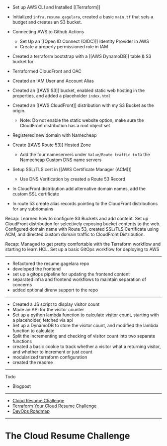 - Set up AWS CLI and Installed [[Terraform]] 
- Initialized `infra.resume.gagelara`, created a basic `main.tf` that sets a budget and creates an S3 bucket. 
- Connecting AWS to Github Actions
	- Set Up an [[Open ID Connect (OIDC)]] Identity Provider in AWS
	- Create a properly permissioned role in IAM
- Created a terraform bootstrap with a [[AWS DynamoDB]] table & S3 bucket for 
- Terraformed CloudFront and OAC

- Created an IAM User and Account Alias
- Created an [[AWS S3]] bucket, enabled static web hosting in the properties, and added a placeholder `index.html`
- Created an [[AWS CloudFront]] distribution with my S3 Bucket as the origin. 
	- Note: Do not enable the static website option, make sure the CloudFront distribution has a root object set 
- Registered new domain with Namecheap
- Create [[AWS Route 53]] Hosted Zone
	- Add the four nameservers under `Value/Route traffic to` to the Namecheap Custom DNS name servers
- Setup SSL/TLS cert in [[AWS Certificate Manager (ACM)]] 
	- Use DNS Verification by created a Route 53 Record
- In CloudFront distribution add alternative domain names, add the custom SSL certificate
- In route 53 create alias records pointing to the CloudFront distributions for any subdomains

Recap: Learned how to configure S3 Buckets and add content. Set up CloudFront distribution for selectively exposing bucket contents to the web. Configured domain name with Route 53, created SSL/TLS Certificate using ACM, and directed custom domain traffic to CloudFront Distribution. 

Recap: Managed to get pretty comfortable with the Terraform workflow and starting to learn HCL. Set up a basic GitOps workflow for deploying to AWS 


---

- Refactored the resume.gagelara repo
- developed the frontend
- set up a gitops pipeline for updating the frontend content
- separated infra and frontend workflows to maintain separation of concerns 
- added optional direnv support to the repo

---

- Created a JS script to display visitor count
- Made an API for the visitor counter
- Set up a python lambda function to calculate visitor count, starting with a placeholder, fetched via api
- Set up a DynamoDB to store the visitor count, and modified the lambda function to calculate
- Split the incrementing and checking of visitor count into two separate functions
- created a basic cookie to track whether a visitor what a returning visitor, and whether to increment or just count
- modularized terraform configuration
- created the readme

---

Todo
- Blogpost

---
- [Cloud Resume Challenge](https://cloudresumechallenge.dev/docs/the-challenge/aws/)
- [Terraform Your Cloud Resume Challenge](https://cloudresumechallenge.dev/docs/extensions/terraform-getting-started/)
- [DevOps Roadmap](https://roadmap.sh/devops)

---


# The Cloud Resume Challenge

